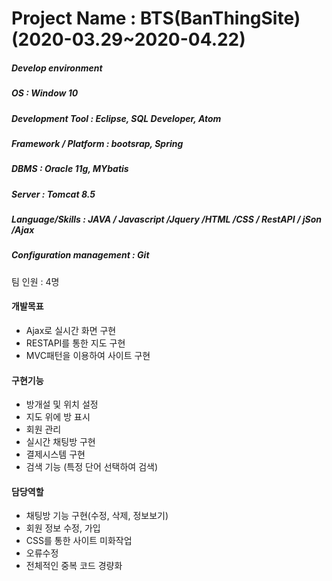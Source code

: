 # Project Name : BTS(BanThingSite) (2020-03.29~2020-04.22)

##### Develop environment  
##### OS : Window 10  
##### Development Tool : Eclipse, SQL Developer, Atom
##### Framework / Platform : bootsrap, Spring
##### DBMS : Oracle 11g, MYbatis
##### Server : Tomcat 8.5  
##### Language/Skills : JAVA / Javascript /Jquery /HTML /CSS / RestAPI / jSon /Ajax
##### Configuration management : Git  

팀 인원 : 4명

#### 개발목표

- Ajax로 실시간 화면 구현
- RESTAPI를 통한 지도 구현
- MVC패턴을 이용하여 사이트 구현

#### 구현기능

- 방개설 및 위치 설정
- 지도 위에 방 표시
- 회원 관리 
- 실시간 채팅방 구현
- 결제시스템 구현
- 검색 기능 (특정 단어 선택하여 검색)

#### 담당역할

- 채팅방 기능 구현(수정, 삭제, 정보보기)
- 회원 정보 수정, 가입
- CSS를 통한 사이트 미화작업
- 오류수정
- 전체적인 중복 코드 경량화
